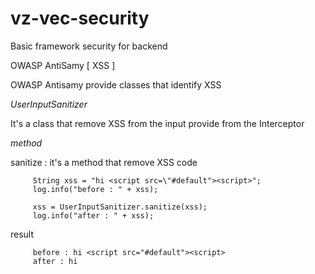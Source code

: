 vz-vec-security
===============
 
Basic framework security for backend 

<dl>
<dt>OWASP AntiSamy [ XSS ]</dt>
</dl>

OWASP Antisamy provide classes that identify XSS

*UserInputSanitizer*

It's a class that remove XSS from the input provide from the Interceptor
         
*method*
         
sanitize : it's a method that remove XSS code 
       
```   
     String xss = "hi <script src=\"#default"><script>";
     log.info("before : " + xss);
         
     xss = UserInputSanitizer.sanitize(xss);
     log.info("after : " + xss);
```
             
result
```         
     before : hi <script src="#default"><script>
     after : hi
```




